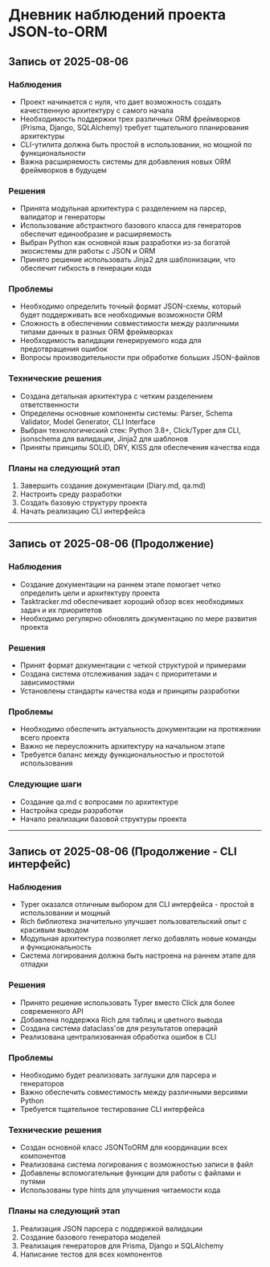# Дневник наблюдений проекта JSON-to-ORM

## Запись от 2025-08-06

### Наблюдения
- Проект начинается с нуля, что дает возможность создать качественную архитектуру с самого начала
- Необходимость поддержки трех различных ORM фреймворков (Prisma, Django, SQLAlchemy) требует тщательного планирования архитектуры
- CLI-утилита должна быть простой в использовании, но мощной по функциональности
- Важна расширяемость системы для добавления новых ORM фреймворков в будущем

### Решения
- Принята модульная архитектура с разделением на парсер, валидатор и генераторы
- Использование абстрактного базового класса для генераторов обеспечит единообразие и расширяемость
- Выбран Python как основной язык разработки из-за богатой экосистемы для работы с JSON и ORM
- Принято решение использовать Jinja2 для шаблонизации, что обеспечит гибкость в генерации кода

### Проблемы
- Необходимо определить точный формат JSON-схемы, который будет поддерживать все необходимые возможности ORM
- Сложность в обеспечении совместимости между различными типами данных в разных ORM фреймворках
- Необходимость валидации генерируемого кода для предотвращения ошибок
- Вопросы производительности при обработке больших JSON-файлов

### Технические решения
- Создана детальная архитектура с четким разделением ответственности
- Определены основные компоненты системы: Parser, Schema Validator, Model Generator, CLI Interface
- Выбран технологический стек: Python 3.8+, Click/Typer для CLI, jsonschema для валидации, Jinja2 для шаблонов
- Приняты принципы SOLID, DRY, KISS для обеспечения качества кода

### Планы на следующий этап
1. Завершить создание документации (Diary.md, qa.md)
2. Настроить среду разработки
3. Создать базовую структуру проекта
4. Начать реализацию CLI интерфейса

---

## Запись от 2025-08-06 (Продолжение)

### Наблюдения
- Создание документации на раннем этапе помогает четко определить цели и архитектуру проекта
- Tasktracker.md обеспечивает хороший обзор всех необходимых задач и их приоритетов
- Необходимо регулярно обновлять документацию по мере развития проекта

### Решения
- Принят формат документации с четкой структурой и примерами
- Создана система отслеживания задач с приоритетами и зависимостями
- Установлены стандарты качества кода и принципы разработки

### Проблемы
- Необходимо обеспечить актуальность документации на протяжении всего проекта
- Важно не переусложнить архитектуру на начальном этапе
- Требуется баланс между функциональностью и простотой использования

### Следующие шаги
- Создание qa.md с вопросами по архитектуре
- Настройка среды разработки
- Начало реализации базовой структуры проекта

---

## Запись от 2025-08-06 (Продолжение - CLI интерфейс)

### Наблюдения
- Typer оказался отличным выбором для CLI интерфейса - простой в использовании и мощный
- Rich библиотека значительно улучшает пользовательский опыт с красивым выводом
- Модульная архитектура позволяет легко добавлять новые команды и функциональность
- Система логирования должна быть настроена на раннем этапе для отладки

### Решения
- Принято решение использовать Typer вместо Click для более современного API
- Добавлена поддержка Rich для таблиц и цветного вывода
- Создана система dataclass'ов для результатов операций
- Реализована централизованная обработка ошибок в CLI

### Проблемы
- Необходимо будет реализовать заглушки для парсера и генераторов
- Важно обеспечить совместимость между различными версиями Python
- Требуется тщательное тестирование CLI интерфейса

### Технические решения
- Создан основной класс JSONToORM для координации всех компонентов
- Реализована система логирования с возможностью записи в файл
- Добавлены вспомогательные функции для работы с файлами и путями
- Использованы type hints для улучшения читаемости кода

### Планы на следующий этап
1. Реализация JSON парсера с поддержкой валидации
2. Создание базового генератора моделей
3. Реализация генераторов для Prisma, Django и SQLAlchemy
4. Написание тестов для всех компонентов 